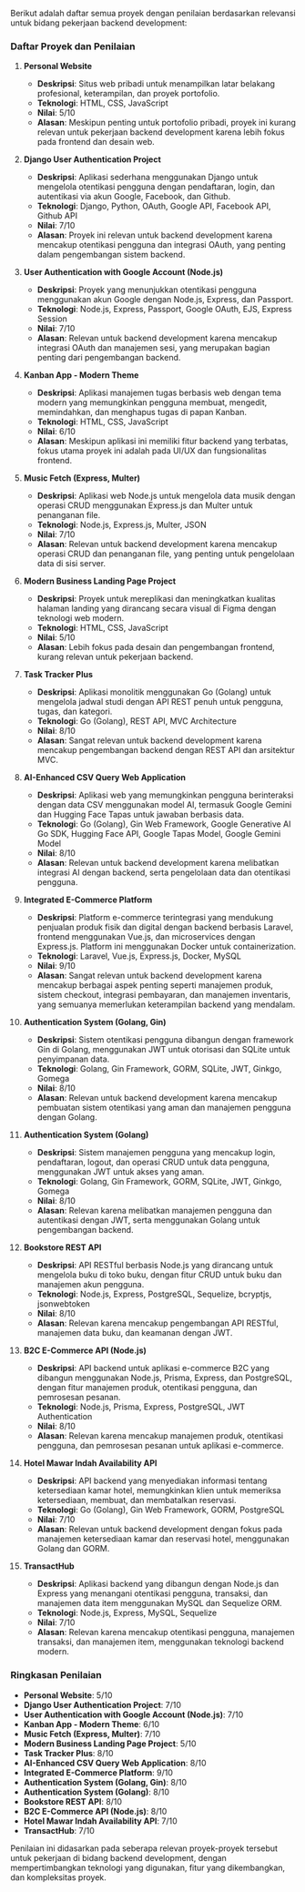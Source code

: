 Berikut adalah daftar semua proyek dengan penilaian berdasarkan relevansi untuk bidang pekerjaan backend development:

### Daftar Proyek dan Penilaian

1. **Personal Website**
   - **Deskripsi**: Situs web pribadi untuk menampilkan latar belakang profesional, keterampilan, dan proyek portofolio.
   - **Teknologi**: HTML, CSS, JavaScript
   - **Nilai**: 5/10
   - **Alasan**: Meskipun penting untuk portofolio pribadi, proyek ini kurang relevan untuk pekerjaan backend development karena lebih fokus pada frontend dan desain web.

2. **Django User Authentication Project**
   - **Deskripsi**: Aplikasi sederhana menggunakan Django untuk mengelola otentikasi pengguna dengan pendaftaran, login, dan autentikasi via akun Google, Facebook, dan Github.
   - **Teknologi**: Django, Python, OAuth, Google API, Facebook API, Github API
   - **Nilai**: 7/10
   - **Alasan**: Proyek ini relevan untuk backend development karena mencakup otentikasi pengguna dan integrasi OAuth, yang penting dalam pengembangan sistem backend.

3. **User Authentication with Google Account (Node.js)**
   - **Deskripsi**: Proyek yang menunjukkan otentikasi pengguna menggunakan akun Google dengan Node.js, Express, dan Passport.
   - **Teknologi**: Node.js, Express, Passport, Google OAuth, EJS, Express Session
   - **Nilai**: 7/10
   - **Alasan**: Relevan untuk backend development karena mencakup integrasi OAuth dan manajemen sesi, yang merupakan bagian penting dari pengembangan backend.

4. **Kanban App - Modern Theme**
   - **Deskripsi**: Aplikasi manajemen tugas berbasis web dengan tema modern yang memungkinkan pengguna membuat, mengedit, memindahkan, dan menghapus tugas di papan Kanban.
   - **Teknologi**: HTML, CSS, JavaScript
   - **Nilai**: 6/10
   - **Alasan**: Meskipun aplikasi ini memiliki fitur backend yang terbatas, fokus utama proyek ini adalah pada UI/UX dan fungsionalitas frontend.

5. **Music Fetch (Express, Multer)**
   - **Deskripsi**: Aplikasi web Node.js untuk mengelola data musik dengan operasi CRUD menggunakan Express.js dan Multer untuk penanganan file.
   - **Teknologi**: Node.js, Express.js, Multer, JSON
   - **Nilai**: 7/10
   - **Alasan**: Relevan untuk backend development karena mencakup operasi CRUD dan penanganan file, yang penting untuk pengelolaan data di sisi server.

6. **Modern Business Landing Page Project**
   - **Deskripsi**: Proyek untuk mereplikasi dan meningkatkan kualitas halaman landing yang dirancang secara visual di Figma dengan teknologi web modern.
   - **Teknologi**: HTML, CSS, JavaScript
   - **Nilai**: 5/10
   - **Alasan**: Lebih fokus pada desain dan pengembangan frontend, kurang relevan untuk pekerjaan backend.

7. **Task Tracker Plus**
   - **Deskripsi**: Aplikasi monolitik menggunakan Go (Golang) untuk mengelola jadwal studi dengan API REST penuh untuk pengguna, tugas, dan kategori.
   - **Teknologi**: Go (Golang), REST API, MVC Architecture
   - **Nilai**: 8/10
   - **Alasan**: Sangat relevan untuk backend development karena mencakup pengembangan backend dengan REST API dan arsitektur MVC.

8. **AI-Enhanced CSV Query Web Application**
   - **Deskripsi**: Aplikasi web yang memungkinkan pengguna berinteraksi dengan data CSV menggunakan model AI, termasuk Google Gemini dan Hugging Face Tapas untuk jawaban berbasis data.
   - **Teknologi**: Go (Golang), Gin Web Framework, Google Generative AI Go SDK, Hugging Face API, Google Tapas Model, Google Gemini Model
   - **Nilai**: 8/10
   - **Alasan**: Relevan untuk backend development karena melibatkan integrasi AI dengan backend, serta pengelolaan data dan otentikasi pengguna.

9. **Integrated E-Commerce Platform**
   - **Deskripsi**: Platform e-commerce terintegrasi yang mendukung penjualan produk fisik dan digital dengan backend berbasis Laravel, frontend menggunakan Vue.js, dan microservices dengan Express.js. Platform ini menggunakan Docker untuk containerization.
   - **Teknologi**: Laravel, Vue.js, Express.js, Docker, MySQL
   - **Nilai**: 9/10
   - **Alasan**: Sangat relevan untuk backend development karena mencakup berbagai aspek penting seperti manajemen produk, sistem checkout, integrasi pembayaran, dan manajemen inventaris, yang semuanya memerlukan keterampilan backend yang mendalam.

10. **Authentication System (Golang, Gin)**
    - **Deskripsi**: Sistem otentikasi pengguna dibangun dengan framework Gin di Golang, menggunakan JWT untuk otorisasi dan SQLite untuk penyimpanan data.
    - **Teknologi**: Golang, Gin Framework, GORM, SQLite, JWT, Ginkgo, Gomega
    - **Nilai**: 8/10
    - **Alasan**: Relevan untuk backend development karena mencakup pembuatan sistem otentikasi yang aman dan manajemen pengguna dengan Golang.

11. **Authentication System (Golang)**
    - **Deskripsi**: Sistem manajemen pengguna yang mencakup login, pendaftaran, logout, dan operasi CRUD untuk data pengguna, menggunakan JWT untuk akses yang aman.
    - **Teknologi**: Golang, Gin Framework, GORM, SQLite, JWT, Ginkgo, Gomega
    - **Nilai**: 8/10
    - **Alasan**: Relevan karena melibatkan manajemen pengguna dan autentikasi dengan JWT, serta menggunakan Golang untuk pengembangan backend.

12. **Bookstore REST API**
    - **Deskripsi**: API RESTful berbasis Node.js yang dirancang untuk mengelola buku di toko buku, dengan fitur CRUD untuk buku dan manajemen akun pengguna.
    - **Teknologi**: Node.js, Express, PostgreSQL, Sequelize, bcryptjs, jsonwebtoken
    - **Nilai**: 8/10
    - **Alasan**: Relevan karena mencakup pengembangan API RESTful, manajemen data buku, dan keamanan dengan JWT.

13. **B2C E-Commerce API (Node.js)**
    - **Deskripsi**: API backend untuk aplikasi e-commerce B2C yang dibangun menggunakan Node.js, Prisma, Express, dan PostgreSQL, dengan fitur manajemen produk, otentikasi pengguna, dan pemrosesan pesanan.
    - **Teknologi**: Node.js, Prisma, Express, PostgreSQL, JWT Authentication
    - **Nilai**: 8/10
    - **Alasan**: Relevan karena mencakup manajemen produk, otentikasi pengguna, dan pemrosesan pesanan untuk aplikasi e-commerce.

14. **Hotel Mawar Indah Availability API**
    - **Deskripsi**: API backend yang menyediakan informasi tentang ketersediaan kamar hotel, memungkinkan klien untuk memeriksa ketersediaan, membuat, dan membatalkan reservasi.
    - **Teknologi**: Go (Golang), Gin Web Framework, GORM, PostgreSQL
    - **Nilai**: 7/10
    - **Alasan**: Relevan untuk backend development dengan fokus pada manajemen ketersediaan kamar dan reservasi hotel, menggunakan Golang dan GORM.

15. **TransactHub**
    - **Deskripsi**: Aplikasi backend yang dibangun dengan Node.js dan Express yang menangani otentikasi pengguna, transaksi, dan manajemen data item menggunakan MySQL dan Sequelize ORM.
    - **Teknologi**: Node.js, Express, MySQL, Sequelize
    - **Nilai**: 7/10
    - **Alasan**: Relevan karena mencakup otentikasi pengguna, manajemen transaksi, dan manajemen item, menggunakan teknologi backend modern.

### Ringkasan Penilaian

- **Personal Website**: 5/10
- **Django User Authentication Project**: 7/10
- **User Authentication with Google Account (Node.js)**: 7/10
- **Kanban App - Modern Theme**: 6/10
- **Music Fetch (Express, Multer)**: 7/10
- **Modern Business Landing Page Project**: 5/10
- **Task Tracker Plus**: 8/10
- **AI-Enhanced CSV Query Web Application**: 8/10
- **Integrated E-Commerce Platform**: 9/10
- **Authentication System (Golang, Gin)**: 8/10
- **Authentication System (Golang)**: 8/10
- **Bookstore REST API**: 8/10
- **B2C E-Commerce API (Node.js)**: 8/10
- **Hotel Mawar Indah Availability API**: 7/10
- **TransactHub**: 7/10

Penilaian ini didasarkan pada seberapa relevan proyek-proyek tersebut untuk pekerjaan di bidang backend development, dengan mempertimbangkan teknologi yang digunakan, fitur yang dikembangkan, dan kompleksitas proyek.